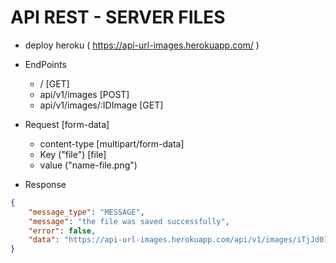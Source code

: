 # API REST - SERVER FILES

- deploy heroku ( https://api-url-images.herokuapp.com/ )

- EndPoints
    - / [GET]
    - api/v1/images [POST]
    - api/v1/images/:IDImage [GET]
    
- Request [form-data]
    - content-type [multipart/form-data]
    - Key ("file") [file]
    - value ("name-file.png")
    
- Response
```json
{
    "message_type": "MESSAGE",
    "message": "the file was saved successfully",
    "error": false,
    "data": "https://api-url-images.herokuapp.com/api/v1/images/iTjJd01hh0GK9PBhV6XyUCaptura-de-pantalla-de-2021-01-03-16-07-41.png"
}
```